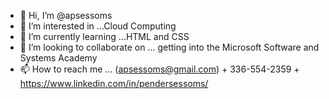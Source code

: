 - 👋 Hi, I’m @apsessoms
- 👀 I’m interested in ...Cloud Computing
- 🌱 I’m currently learning ...HTML and CSS
- 💞️ I’m looking to collaborate on ... getting into the Microsoft Software and Systems Academy
- 📫 How to reach me ... (apsessoms@gmail.com) + 336-554-2359 + https://www.linkedin.com/in/pendersessoms/

<!---
apsessoms/apsessoms is a ✨ special ✨ repository because its `README.md` (this file) appears on your GitHub profile.
You can click the Preview link to take a look at your changes.
--->
